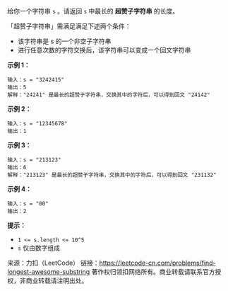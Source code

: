 给你一个字符串 ```s``` 。请返回 ```s``` 中最长的 **超赞子字符串** 的长度。

「超赞子字符串」需满足满足下述两个条件：

* 该字符串是 s 的一个非空子字符串
* 进行任意次数的字符交换后，该字符串可以变成一个回文字符串
 

**示例 1：**
```
输入：s = "3242415"
输出：5
解释："24241" 是最长的超赞子字符串，交换其中的字符后，可以得到回文 "24142"
```
**示例 2：**
```
输入：s = "12345678"
输出：1
```
**示例 3：**
```
输入：s = "213123"
输出：6
解释："213123" 是最长的超赞子字符串，交换其中的字符后，可以得到回文 "231132"
```
**示例 4：**
```
输入：s = "00"
输出：2
```

**提示：**

* ```1 <= s.length <= 10^5```
* ```s``` 仅由数字组成

来源：力扣（LeetCode）
链接：https://leetcode-cn.com/problems/find-longest-awesome-substring
著作权归领扣网络所有。商业转载请联系官方授权，非商业转载请注明出处。
